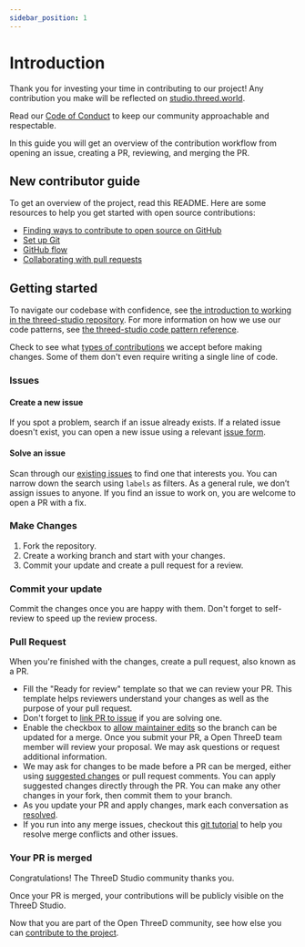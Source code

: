 ```yaml
---
sidebar_position: 1
---
```


# Introduction

Thank you for investing your time in contributing to our project! Any contribution you make will be reflected on [studio.threed.world](https://studio.threed.world).

Read our [Code of Conduct](https://threed.world/contribute/code-of-conduct) to keep our community approachable and respectable.

In this guide you will get an overview of the contribution workflow from opening an issue, creating a PR, reviewing, and merging the PR.

## New contributor guide

To get an overview of the project, read this README. Here are some resources to help you get started with open source contributions:

- [Finding ways to contribute to open source on GitHub](https://docs.github.com/en/get-started/exploring-projects-on-github/finding-ways-to-contribute-to-open-source-on-github)
- [Set up Git](https://docs.github.com/en/get-started/quickstart/set-up-git)
- [GitHub flow](https://docs.github.com/en/get-started/quickstart/github-flow)
- [Collaborating with pull requests](https://docs.github.com/en/github/collaborating-with-pull-requests)

## Getting started

To navigate our codebase with confidence, see [the introduction to working in the threed-studio repository](/docs/contribute/working-in-studio-repository). For more information on how we use our code patterns, see [the threed-studio code pattern reference](/docs/contribute/code-pattern-reference).

Check to see what [types of contributions](/docs/contribute/types-of-contributions) we accept before making changes. Some of them don't even require writing a single line of code.

### Issues

#### Create a new issue

If you spot a problem, search if an issue already exists. If a related issue doesn't exist, you can open a new issue using a relevant [issue form](https://github.com/open-threed/studio/issues/new).

#### Solve an issue

Scan through our [existing issues](https://github.com/open-threed/studio/issues) to find one that interests you. You can narrow down the search using `labels` as filters. As a general rule, we don’t assign issues to anyone. If you find an issue to work on, you are welcome to open a PR with a fix.

### Make Changes

1. Fork the repository.
2. Create a working branch and start with your changes.
3. Commit your update and create a pull request for a review.

### Commit your update

Commit the changes once you are happy with them. Don't forget to self-review to speed up the review process.

### Pull Request

When you're finished with the changes, create a pull request, also known as a PR.
- Fill the "Ready for review" template so that we can review your PR. This template helps reviewers understand your changes as well as the purpose of your pull request.
- Don't forget to [link PR to issue](https://docs.github.com/en/issues/tracking-your-work-with-issues/linking-a-pull-request-to-an-issue) if you are solving one.
- Enable the checkbox to [allow maintainer edits](https://docs.github.com/en/github/collaborating-with-issues-and-pull-requests/allowing-changes-to-a-pull-request-branch-created-from-a-fork) so the branch can be updated for a merge.
Once you submit your PR, a Open ThreeD team member will review your proposal. We may ask questions or request additional information.
- We may ask for changes to be made before a PR can be merged, either using [suggested changes](https://docs.github.com/en/github/collaborating-with-issues-and-pull-requests/incorporating-feedback-in-your-pull-request) or pull request comments. You can apply suggested changes directly through the PR. You can make any other changes in your fork, then commit them to your branch.
- As you update your PR and apply changes, mark each conversation as [resolved](https://docs.github.com/en/github/collaborating-with-issues-and-pull-requests/commenting-on-a-pull-request#resolving-conversations).
- If you run into any merge issues, checkout this [git tutorial](https://github.com/skills/resolve-merge-conflicts) to help you resolve merge conflicts and other issues.

### Your PR is merged

Congratulations! The ThreeD Studio community thanks you.

Once your PR is merged, your contributions will be publicly visible on the ThreeD Studio.

Now that you are part of the Open ThreeD community, see how else you can [contribute to the project](/docs/contribute/types-of-contributions).